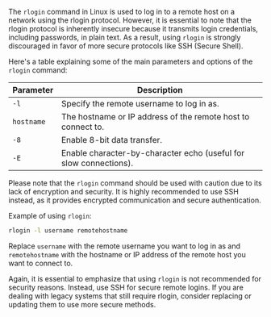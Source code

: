 The `rlogin` command in Linux is used to log in to a remote host on a network using the rlogin protocol. However, it is essential to note that the rlogin protocol is inherently insecure because it transmits login credentials, including passwords, in plain text. As a result, using `rlogin` is strongly discouraged in favor of more secure protocols like SSH (Secure Shell).

Here's a table explaining some of the main parameters and options of the `rlogin` command:

| Parameter | Description                                                      |
|-----------|------------------------------------------------------------------|
| `-l`      | Specify the remote username to log in as.                         |
| `hostname` | The hostname or IP address of the remote host to connect to.      |
| `-8`      | Enable 8-bit data transfer.                                      |
| `-E`      | Enable character-by-character echo (useful for slow connections). |

Please note that the `rlogin` command should be used with caution due to its lack of encryption and security. It is highly recommended to use SSH instead, as it provides encrypted communication and secure authentication.

Example of using `rlogin`:

```bash
rlogin -l username remotehostname
```

Replace `username` with the remote username you want to log in as and `remotehostname` with the hostname or IP address of the remote host you want to connect to.

Again, it is essential to emphasize that using `rlogin` is not recommended for security reasons. Instead, use SSH for secure remote logins. If you are dealing with legacy systems that still require rlogin, consider replacing or updating them to use more secure methods.
